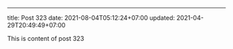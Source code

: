 ---
title: Post 323
date: 2021-08-04T05:12:24+07:00
updated: 2021-04-29T20:49:49+07:00

This is content of post 323